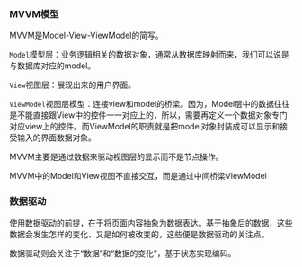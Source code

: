 ### MVVM模型

MVVM是Model-View-ViewModel的简写。

`Model`模型层：业务逻辑相关的数据对象，通常从数据库映射而来，我们可以说是与数据库对应的model。

`View`视图层：展现出来的用户界面。

`ViewModel`视图层模型：连接view和model的桥梁。因为，Model层中的数据往往是不能直接跟View中的控件一一对应上的，所以，需要再定义一个数据对象专门对应view上的控件。而ViewModel的职责就是把model对象封装成可以显示和接受输入的界面数据对象。

MVVM主要是通过数据来驱动视图层的显示而不是节点操作。

MVVM中的Model和View视图不直接交互，而是通过中间桥梁ViewModel

### 数据驱动

使用数据驱动的前提，在于将页面内容抽象为数据表达。基于抽象后的数据，这些数据会发生怎样的变化、又是如何被改变的，这些便是数据驱动的关注点。

数据驱动则会关注于“数据”和“数据的变化”，基于状态实现编码。



